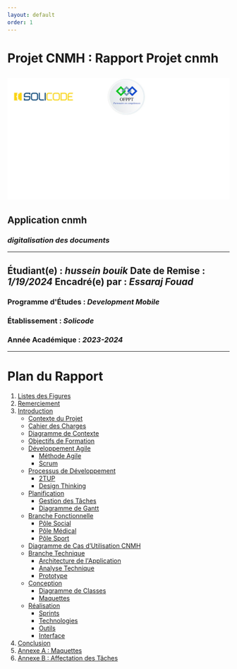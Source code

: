 ```yaml
---
layout: default
order: 1
---
```

# Projet CNMH : Rapport Projet cnmh
![University Logo](./assets/images/Slide1.jpg)
---
## **Application cnmh**
### *digitalisation des documents*
---
**Étudiant(e) :** *hussein bouik*
**Date de Remise :** *1/19/2024*
**Encadré(e) par :** *Essaraj Fouad*
---
### **Programme d'Études :** *Development Mobile*
### **Établissement :** *Solicode*
### **Année Académique :** *2023-2024*
---

# Plan du Rapport
1. [Listes des Figures](#listes-des-figures) <!-- Page 2 -->
2. [Remerciement](#remerciement) <!-- Page 5 -->
3. [Introduction](#introduction) <!-- Page 6 -->
   - [Contexte du Projet](#contexte-du-projet) <!-- Page 7 -->
   - [Cahier des Charges](#cahier-des-charges) <!-- Page 7 -->
   - [Diagramme de Contexte](#diagramme-de-contexte) <!-- Page 8 -->
   - [Objectifs de Formation](#objectifs-de-formation) <!-- Page 8 -->
   - [Développement Agile](#developpement-agile) <!-- Page 10 -->
     - [Méthode Agile](#methode-agile) <!-- Page 10 -->
     - [Scrum](#scrum) <!-- Page 11 -->
   - [Processus de Développement](#processus-de-developpement) <!-- Page 12 -->
     - [2TUP](#2tup) <!-- Page 12 -->
     - [Design Thinking](#design-thinking) <!-- Page 13 -->
   - [Planification](#planification) <!-- Page 15 -->
     - [Gestion des Tâches](#gestion-des-taches) <!-- Page 15 -->
     - [Diagramme de Gantt](#diagramme-de-gantt) <!-- Page 15 -->
   - [Branche Fonctionnelle](#branche-fonctionnelle) <!-- Page 16 -->
     - [Pôle Social](#pole-social) <!-- Page 16 -->
     - [Pôle Médical](#pole-medical) <!-- Page 17 -->
     - [Pôle Sport](#pole-sport) <!-- Page 22 -->
   - [Diagramme de Cas d’Utilisation CNMH](#diagramme-de-cas-dutilisation-cnmh) <!-- Page 24 -->
   - [Branche Technique](#branche-technique) <!-- Page 25 -->
     - [Architecture de l'Application](#architecture-de-lapplication) <!-- Page 25 -->
     - [Analyse Technique](#analyse-technique) <!-- Page 26 -->
     - [Prototype](#prototype) <!-- Page 26 -->
   - [Conception](#conception) <!-- Page 28 -->
     - [Diagramme de Classes](#diagramme-de-classes) <!-- Page 29 -->
     - [Maquettes](#maquettes) <!-- Page 30 -->
   - [Réalisation](#realisation) <!-- Page 31 -->
     - [Sprints](#sprints) <!-- Page 31 -->
     - [Technologies](#technologies) <!-- Page 31 -->
     - [Outils](#outils) <!-- Page 32 -->
     - [Interface](#interface) <!-- Page 33 -->
4. [Conclusion](#conclusion) <!-- Page 34 -->
5. [Annexe A : Maquettes](#annexe-a--maquettes) <!-- Page 35 -->
6. [Annexe B : Affectation des Tâches](#annexe-b--affectation-des-taches)
